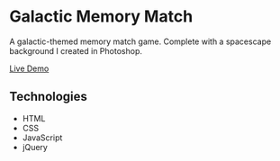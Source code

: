 # Galactic Memory Match

A galactic-themed memory match game. Complete with a spacescape background I created in Photoshop.

<a href="https://milezperhour.github.io/galactic_memory_match/" target="_blank">Live Demo</a>

## Technologies

- HTML
- CSS
- JavaScript
- jQuery
